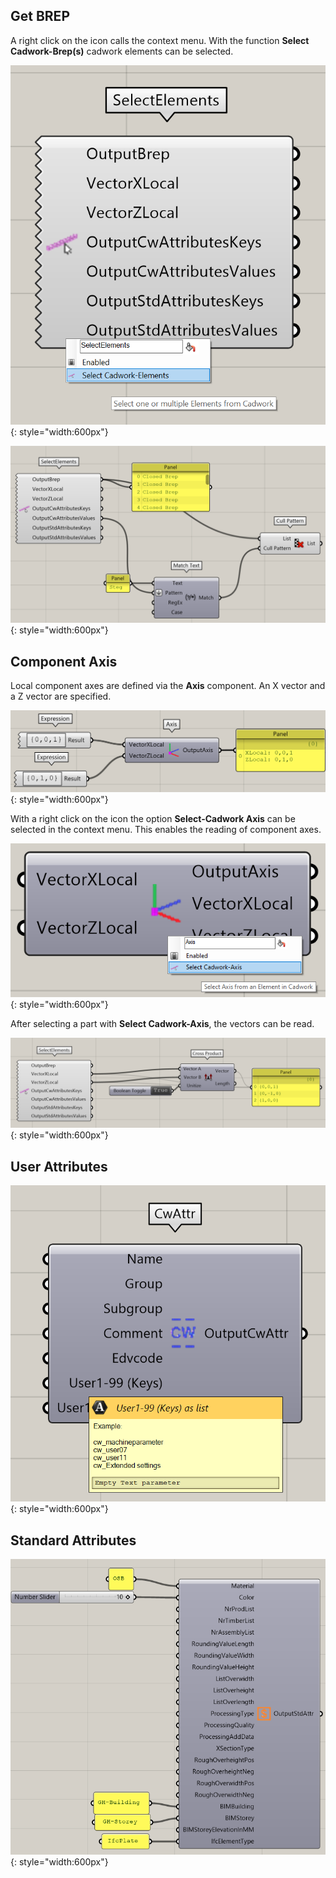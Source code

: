 ## Get BREP

A right click on the icon calls the context menu. 
With the function **Select Cadwork-Brep(s)** cadwork elements can be selected. 

![Backup Text](../img/select_brep.png "BREP"){: style="width:600px"}

![Backup Text](../img/brep.png "BREP"){: style="width:600px"}



## Component Axis

Local component axes are defined via the **Axis** component. 
An X vector and a Z vector are specified. 

![Backup Text](../img/axis1.png "Axis"){: style="width:600px"}

With a right click on the icon the option **Select-Cadwork Axis** can be selected in the context menu. This enables the reading of component axes. 

![Backup Text](../img/axis2.png "Axis"){: style="width:600px"}

After selecting a part with **Select Cadwork-Axis**, the vectors can be read. 

![Backup Text](../img/cross.png "Axis-Cross Product"){: style="width:600px"}

## User Attributes

![Backup Text](../img/attr.png "Axis"){: style="width:600px"}


## Standard Attributes

![Backup Text](../img/std_attr.png "Axis"){: style="width:600px"}